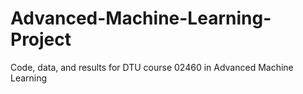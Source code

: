 # Advanced-Machine-Learning-Project
Code, data, and results for DTU course 02460 in Advanced Machine Learning
